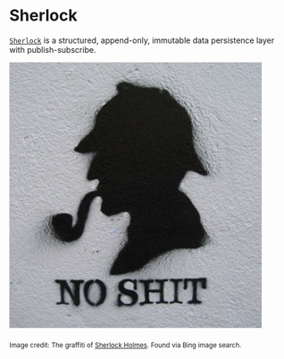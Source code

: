 # Sherlock

[`Sherlock`](https://github.com/C5T/Current/) is a structured, append-only, immutable data persistence layer with publish-subscribe.

![](https://raw.githubusercontent.com/C5T/Current/master/Sherlock/static/sherlock.jpg)

<sub>Image credit: The graffiti of [Sherlock Holmes](http://en.wikipedia.org/wiki/Sherlock_Holmes). Found via Bing image search.</sub>
